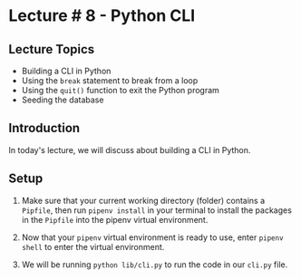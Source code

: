 # Lecture # 8 - Python CLI

## Lecture Topics

- Building a CLI in Python
- Using the `break` statement to break from a loop
- Using the `quit()` function to exit the Python program
- Seeding the database

## Introduction

In today's lecture, we will discuss about building a CLI in Python.

## Setup

1. Make sure that your current working directory (folder) contains a `Pipfile`, then run `pipenv install` in your terminal to install the packages in the `Pipfile` into the pipenv virtual environment.

2. Now that your `pipenv` virtual environment is ready to use, enter `pipenv shell` to enter the virtual environment.

3. We will be running `python lib/cli.py` to run the code in our `cli.py` file.